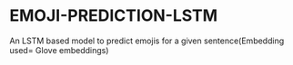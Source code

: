# EMOJI-PREDICTION-LSTM
An LSTM based model to predict emojis for a given sentence(Embedding used= Glove embeddings)
